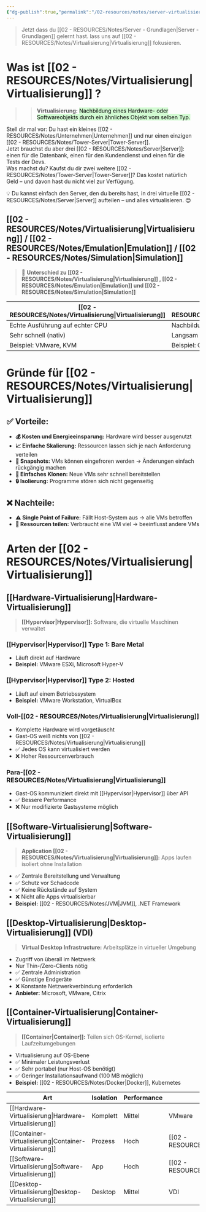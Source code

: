 ```yaml
---
{"dg-publish":true,"permalink":"/02-resources/notes/server-virtualisierung/","tags":["informatik/virtualisierung","GFN/LF10/FISI"],"noteIcon":"","updated":"2025-09-05T11:57:58.991+02:00"}
---
```


>Jetzt dass du [[02 - RESOURCES/Notes/Server - Grundlagen\|Server - Grundlagen]] gelernt hast. lass uns auf [[02 - RESOURCES/Notes/Virtualisierung\|Virtualisierung]] fokusieren.

# Was ist [[02 - RESOURCES/Notes/Virtualisierung\|Virtualisierung]] ?

> > **Virtualisierung:** <mark style="background: #BBFABBA6;">Nachbildung eines Hardware- oder Softwareobjekts durch ein ähnliches Objekt vom selben Typ.</mark>

Stell dir mal vor: Du hast ein kleines [[02 - RESOURCES/Notes/Unternehmen\|Unternehmen]] und nur einen einzigen [[02 - RESOURCES/Notes/Tower-Server\|Tower-Server]].  
Jetzt brauchst du aber drei [[02 - RESOURCES/Notes/Server\|Server]]: einen für die Datenbank, einen für den Kundendienst und einen für die Tests der Devs.  
Was machst du? Kaufst du dir zwei weitere [[02 - RESOURCES/Notes/Tower-Server\|Tower-Server]]? Das kostet natürlich Geld – und davon hast du nicht viel zur Verfügung.

💡 Du kannst einfach den Server, den du bereits hast, in drei virtuelle [[02 - RESOURCES/Notes/Server\|Server]] aufteilen – und alles virtualisieren. 😊

## [[02 - RESOURCES/Notes/Virtualisierung\|Virtualisierung]] / [[02 - RESOURCES/Notes/Emulation\|Emulation]] / [[02 - RESOURCES/Notes/Simulation\|Simulation]]

> 🔄 **Unterschied zu [[02 - RESOURCES/Notes/Virtualisierung\|Virtualisierung]] ,  [[02 - RESOURCES/Notes/Emulation\|Emulation]] und [[02 - RESOURCES/Notes/Simulation\|Simulation]]**

| [[02 - RESOURCES/Notes/Virtualisierung\|Virtualisierung]]             | [[02 - RESOURCES/Notes/Emulation\|Emulation]]                | [[02 - RESOURCES/Notes/Simulation\|Simulation]]                      |
| ------------------------------- | ---------------------------- | ----------------------------------- |
| Echte Ausführung auf echter CPU | Nachbildung fremder Hardware | Nachbildung des **Verhaltens**      |
| Sehr schnell (nativ)            | Langsam (wegen Übersetzung)  | Geschwindigkeit variabel            |
| Beispiel: VMware, KVM           | Beispiel: QEMU, Yuzu         | Beispiel: GNS3, Flugsimulator, NS-3 |

# Gründe für [[02 - RESOURCES/Notes/Virtualisierung\|Virtualisierung]]

## ✅ Vorteile:

- **💰 Kosten und Energieeinsparung:** Hardware wird besser ausgenutzt
- **📈 Einfache Skalierung:** Ressourcen lassen sich je nach Anforderung verteilen
- **📸 Snapshots:** VMs können eingefroren werden → Änderungen einfach rückgängig machen
- **🔄 Einfaches Klonen:** Neue VMs sehr schnell bereitstellen
- **🔒 Isolierung:** Programme stören sich nicht gegenseitig

## ❌ Nachteile:

- **⚠️ Single Point of Failure:** Fällt Host-System aus → alle VMs betroffen
- **🔄 Ressourcen teilen:** Verbraucht eine VM viel → beeinflusst andere VMs

# Arten der [[02 - RESOURCES/Notes/Virtualisierung\|Virtualisierung]]

## [[Hardware-Virtualisierung\|Hardware-Virtualisierung]]

> **[[Hypervisor\|Hypervisor]]:** Software, die virtuelle Maschinen verwaltet

### [[Hypervisor\|Hypervisor]] Type 1: Bare Metal

- Läuft direkt auf Hardware
- **Beispiel:** VMware ESXi, Microsoft Hyper-V

### [[Hypervisor\|Hypervisor]] Type 2: Hosted

- Läuft auf einem Betriebssystem
- **Beispiel:** VMware Workstation, VirtualBox

### Voll-[[02 - RESOURCES/Notes/Virtualisierung\|Virtualisierung]]

- Komplette Hardware wird vorgetäuscht
- Gast-OS weiß nichts von [[02 - RESOURCES/Notes/Virtualisierung\|Virtualisierung]]
- ✅ Jedes OS kann virtualisiert werden
- ❌ Hoher Ressourcenverbrauch

### Para-[[02 - RESOURCES/Notes/Virtualisierung\|Virtualisierung]]

- Gast-OS kommuniziert direkt mit [[Hypervisor\|Hypervisor]] über API
- ✅ Bessere Performance
- ❌ Nur modifizierte Gastsysteme möglich

## [[Software-Virtualisierung\|Software-Virtualisierung]]

> **Application [[02 - RESOURCES/Notes/Virtualisierung\|Virtualisierung]]:** Apps laufen isoliert ohne Installation

- ✅ Zentrale Bereitstellung und Verwaltung
- ✅ Schutz vor Schadcode
- ✅ Keine Rückstände auf System
- ❌ Nicht alle Apps virtualisierbar
- **Beispiel:** [[02 - RESOURCES/Notes/JVM\|JVM]], .NET Framework

## [[Desktop-Virtualisierung\|Desktop-Virtualisierung]] (VDI)

> **Virtual Desktop Infrastructure:** Arbeitsplätze in virtueller Umgebung

- Zugriff von überall im Netzwerk
- Nur Thin-/Zero-Clients nötig
- ✅ Zentrale Administration
- ✅ Günstige Endgeräte
- ❌ Konstante Netzwerkverbindung erforderlich
- **Anbieter:** Microsoft, VMware, Citrix

## [[Container-Virtualisierung\|Container-Virtualisierung]]

> **[[Container\|Container]]:** Teilen sich OS-Kernel, isolierte Laufzeitumgebungen

- Virtualisierung auf OS-Ebene
- ✅ Minimaler Leistungsverlust
- ✅ Sehr portabel (nur Host-OS benötigt)
- ✅ Geringer Installationsaufwand (100 MB möglich)
- **Beispiel:** [[02 - RESOURCES/Notes/Docker\|Docker]], Kubernetes

|Art|Isolation|Performance|Beispiel|
|---|---|---|---|
|[[Hardware-Virtualisierung\|Hardware-Virtualisierung]]|Komplett|Mittel|VMware|
|[[Container-Virtualisierung\|Container-Virtualisierung]]|Prozess|Hoch|[[02 - RESOURCES/Notes/Docker\|Docker]]|
|[[Software-Virtualisierung\|Software-Virtualisierung]]|App|Hoch|[[02 - RESOURCES/Notes/JVM\|JVM]]|
|[[Desktop-Virtualisierung\|Desktop-Virtualisierung]]|Desktop|Mittel|VDI|